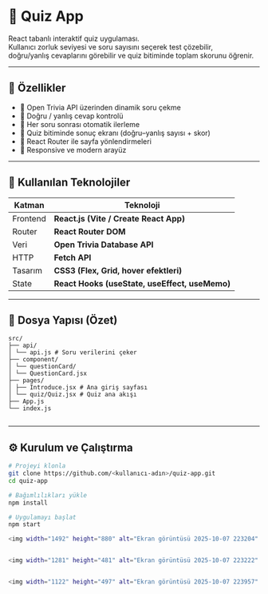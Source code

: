# 🎯 Quiz App

React tabanlı interaktif quiz uygulaması.  
Kullanıcı zorluk seviyesi ve soru sayısını seçerek test çözebilir,  
doğru/yanlış cevaplarını görebilir ve quiz bitiminde toplam skorunu öğrenir.

---

## 🚀 Özellikler

- 🔹 Open Trivia API üzerinden dinamik soru çekme  
- 🔹 Doğru / yanlış cevap kontrolü  
- 🔹 Her soru sonrası otomatik ilerleme  
- 🔹 Quiz bitiminde sonuç ekranı (doğru–yanlış sayısı + skor)  
- 🔹 React Router ile sayfa yönlendirmeleri  
- 🔹 Responsive ve modern arayüz

---

## 🧠 Kullanılan Teknolojiler

| Katman | Teknoloji |
|--------|------------|
| Frontend | **React.js (Vite / Create React App)** |
| Router | **React Router DOM** |
| Veri | **Open Trivia Database API** |
| HTTP | **Fetch API** |
| Tasarım | **CSS3 (Flex, Grid, hover efektleri)** |
| State | **React Hooks (useState, useEffect, useMemo)** |

---

## 📁 Dosya Yapısı (Özet)

```
src/
├── api/
│ └── api.js # Soru verilerini çeker
├── component/
│ └── questionCard/
│ └── QuestionCard.jsx
├── pages/
│ ├── Introduce.jsx # Ana giriş sayfası
│ └── quiz/Quiz.jsx # Quiz ana akışı
├── App.js
└── index.js


```



---

## ⚙️ Kurulum ve Çalıştırma

```bash
# Projeyi klonla
git clone https://github.com/<kullanıcı-adın>/quiz-app.git
cd quiz-app

# Bağımlılıkları yükle
npm install

# Uygulamayı başlat
npm start

<img width="1492" height="880" alt="Ekran görüntüsü 2025-10-07 223204" src="https://github.com/user-attachments/assets/a8f745d3-c352-4035-b8f8-3eeea65ff604" />


<img width="1281" height="481" alt="Ekran görüntüsü 2025-10-07 223222" src="https://github.com/user-attachments/assets/7ae94a3d-5d90-49f8-a63e-e58f1b97d451" />


<img width="1122" height="497" alt="Ekran görüntüsü 2025-10-07 223957" src="https://github.com/user-attachments/assets/86a4822a-5d28-4b57-89b0-037e533e3c16" />










